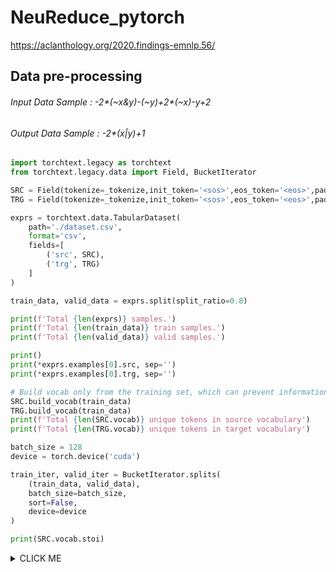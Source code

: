 # NeuReduce_pytorch
https://aclanthology.org/2020.findings-emnlp.56/


## Data pre-processing

###### Input Data Sample : -2*(~x&y)-(~y)+2*(~x)-y+2 
###### Output Data Sample : -2*(x|y)+1 

```python
import torchtext.legacy as torchtext
from torchtext.legacy.data import Field, BucketIterator
```

```python
SRC = Field(tokenize=_tokenize,init_token='<sos>',eos_token='<eos>',pad_token='<pad>',lower=True,batch_first=True)
TRG = Field(tokenize=_tokenize,init_token='<sos>',eos_token='<eos>',pad_token='<pad>',lower=True,batch_first=True)
```

```python
exprs = torchtext.data.TabularDataset(
    path='./dataset.csv',
    format='csv',
    fields=[
        ('src', SRC),
        ('trg', TRG)
    ]
)

train_data, valid_data = exprs.split(split_ratio=0.8)

print(f'Total {len(exprs)} samples.')
print(f'Total {len(train_data)} train samples.')
print(f'Total {len(valid_data)} valid samples.')

print()
print(*exprs.examples[0].src, sep='')
print(*exprs.examples[0].trg, sep='')
```

```python
# Build vocab only from the training set, which can prevent information leakage
SRC.build_vocab(train_data)
TRG.build_vocab(train_data)
print(f'Total {len(SRC.vocab)} unique tokens in source vocabulary')
print(f'Total {len(TRG.vocab)} unique tokens in target vocabulary')
```

```python
batch_size = 128
device = torch.device('cuda')

train_iter, valid_iter = BucketIterator.splits(
    (train_data, valid_data),
    batch_size=batch_size,
    sort=False,
    device=device
)
```

```python
print(SRC.vocab.stoi)
```

<details><summary>CLICK ME</summary>
```yaml
defaultdict(<bound method Vocab._default_unk_index of <torchtext.legacy.vocab.Vocab object at 0x0000024DFC372EB0>>, {'<unk>': 0, '<pad>': 1, '<sos>': 2, '<eos>': 3, '(': 4, ')': 5, 'y': 6, 'x': 7, '~': 8, '-': 9, '+': 10, '*': 11, '2': 12, '|': 13, '&': 14, '^': 15, '1': 16, '3': 17, 'c': 18, '4': 19, 'd': 20, 'a': 21, 'e': 22, 't': 23, 'b': 24, 'z': 25, '5': 26, '6': 27, '7': 28, '8': 29, '9': 30, '0': 31})
```
</details>
